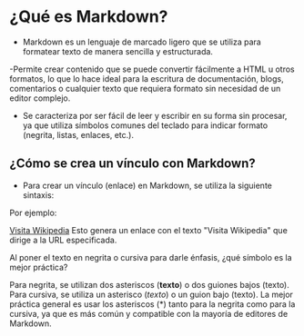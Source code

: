 # ¿Qué es Markdown?

- Markdown es un lenguaje de marcado ligero que se utiliza para formatear texto de manera sencilla y estructurada.

-Permite crear contenido que se puede convertir fácilmente a HTML u otros formatos, lo que lo hace ideal para la escritura de documentación, blogs, comentarios o cualquier texto que requiera formato sin necesidad de un editor complejo.

- Se caracteriza por ser fácil de leer y escribir en su forma sin procesar, ya que utiliza símbolos comunes del teclado para indicar formato (negrita, listas, enlaces, etc.).

## ¿Cómo se crea un vínculo con Markdown?

- Para crear un vínculo (enlace) en Markdown, se utiliza la siguiente sintaxis:

Por ejemplo:

[Visita Wikipedia](https://www.wikipedia.org)
Esto genera un enlace con el texto "Visita Wikipedia" que dirige a la URL especificada.

Al poner el texto en negrita o cursiva para darle énfasis, ¿qué símbolo es la mejor práctica?

Para negrita, se utilizan dos asteriscos (**texto**) o dos guiones bajos (texto).
Para cursiva, se utiliza un asterisco (*texto*) o un guion bajo (texto).
La mejor práctica general es usar los asteriscos (*) tanto para la negrita como para la cursiva, ya que es más común y compatible con la mayoría de editores de Markdown.
